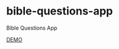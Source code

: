 # bible-questions-app
Bible Questions App

[DEMO](https://voluntari-noi.github.io/bible-questions-app/)
